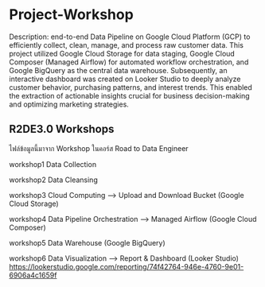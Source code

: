 # Project-Workshop
Description: end-to-end Data Pipeline on Google Cloud Platform (GCP) to efficiently collect, clean, manage, and process raw customer data. This project utilized Google Cloud Storage for data staging, Google Cloud Composer (Managed Airflow) for automated workflow orchestration, and Google BigQuery as the central data warehouse. Subsequently, an interactive dashboard was created on Looker Studio to deeply analyze customer behavior, purchasing patterns, and interest trends. This enabled the extraction of actionable insights crucial for business decision-making and optimizing marketing strategies.

## R2DE3.0 Workshops
ไฟล์ข้อมูลนี้มาจาก Workshop ในคอร์ส Road to Data Engineer

workshop1 Data Collection

workshop2 Data Cleansing

workshop3 Cloud Computing --> Upload and Download Bucket (Google Cloud Storage)

workshop4 Data Pipeline Orchestration --> Managed Airflow (Google Cloud Composer)

workshop5 Data Warehouse (Google BigQuery)

workshop6 Data Visualization --> Report & Dashboard (Looker Studio)
https://lookerstudio.google.com/reporting/74f42764-946e-4760-9e01-6906a4c1659f

